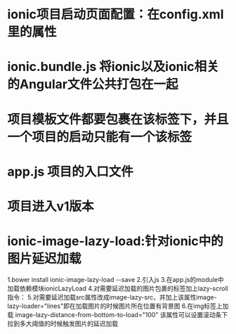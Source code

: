 # ionic项目启动页面配置：在config.xml里的<content src="index.html" />属性

# ionic.bundle.js 将ionic以及ionic相关的Angular文件公共打包在一起

# <ion-nav-view></ion-nav-view> 项目模板文件都要包裹在该标签下，并且一个项目的启动只能有一个该标签

# app.js 项目的入口文件

# 项目进入v1版本

# ionic-image-lazy-load:针对ionic中的图片延迟加载
  1.bower install ionic-image-lazy-load --save
  2.引入js<script src="lib/ionic-image-lazy-load/ionic-image-lazy-load.js"></script>
  3.在app.js的module中加载依赖模块ionicLazyLoad
  4.对需要延迟加载的图片包裹的<ion-content>标签加上lazy-scroll指令：<ion-content lazy-scroll>
  5.对需要延迟加载src属性改成image-lazy-src，并加上该属性image-lazy-loader="lines"即在加载图片的时候图片所在位置有背景图
  6.在img标签上加载 image-lazy-distance-from-bottom-to-load="100" 该属性可以设置滚动条下拉到多大阈值的时候触发图片的延迟加载

